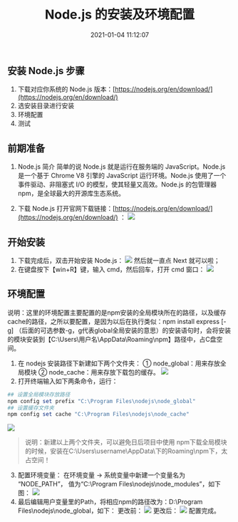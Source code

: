 ﻿---
title: Node.js 的安装及环境配置
date: 2021-01-04 11:12:07
img: https://gimg2.baidu.com/image_search/src=http%3A%2F%2Fwww.linuxeden.com%2Fupimg%2Fallimg%2F150714%2F0S202E96-5.jpg&refer=http%3A%2F%2Fwww.linuxeden.com&app=2002&size=f9999,10000&q=a80&n=0&g=0n&fmt=jpeg?sec=1629296526&t=8a76facb1b9e54961f424ab244ce42a8
categories: 
- 安装配置教程
tags:
- Node.js
---

## 安装 Node.js 步骤
1. 下载对应你系统的 Node.js 版本：[https://nodejs.org/en/download/](https://nodejs.org/en/download/)
2. 选安装目录进行安装
3. 环境配置
4. 测试

## 前期准备
1. Node.js 简介
简单的说 Node.js 就是运行在服务端的 JavaScript。Node.js 是一个基于 Chrome V8 引擎的 JavaScript 运行环境。Node.js 使用了一个事件驱动、非阻塞式 I/O 的模型，使其轻量又高效。Node.js 的包管理器 npm，是全球最大的开源库生态系统。

2. 下载 Node.js
打开官网下载链接：[https://nodejs.org/en/download/](https://nodejs.org/en/download/) ：
![](https://img-blog.csdnimg.cn/20210104105419256.png?x-oss-process=image/watermark,type_ZmFuZ3poZW5naGVpdGk,shadow_10,text_aHR0cHM6Ly9ibG9nLmNzZG4ubmV0L0plc3NpZWVlZWVlZQ==,size_16,color_FFFFFF,t_70)

## 开始安装
1. 下载完成后，双击开始安装 Node.js：
![](https://img-blog.csdnimg.cn/20210104105505625.png?x-oss-process=image/watermark,type_ZmFuZ3poZW5naGVpdGk,shadow_10,text_aHR0cHM6Ly9ibG9nLmNzZG4ubmV0L0plc3NpZWVlZWVlZQ==,size_16,color_FFFFFF,t_70)
然后就一直点 Next 就可以啦；
2. 在键盘按下【win+R】键，输入 cmd，然后回车，打开 cmd 窗口：
![](https://img-blog.csdnimg.cn/20210104105755741.png?x-oss-process=image/watermark,type_ZmFuZ3poZW5naGVpdGk,shadow_10,text_aHR0cHM6Ly9ibG9nLmNzZG4ubmV0L0plc3NpZWVlZWVlZQ==,size_16,color_FFFFFF,t_70)

## 环境配置
说明：这里的环境配置主要配置的是npm安装的全局模块所在的路径，以及缓存cache的路径，之所以要配置，是因为以后在执行类似：npm install express [-g] （后面的可选参数-g，g代表global全局安装的意思）的安装语句时，会将安装的模块安装到【C:\Users\用户名\AppData\Roaming\npm】路径中，占C盘空间。

1. 在 nodejs 安装路径下新建如下两个文件夹：
① node_global：用来存放全局模块
② node_cache：用来存放下载包的缓存。
![](https://img-blog.csdnimg.cn/20210104110404710.png?x-oss-process=image/watermark,type_ZmFuZ3poZW5naGVpdGk,shadow_10,text_aHR0cHM6Ly9ibG9nLmNzZG4ubmV0L0plc3NpZWVlZWVlZQ==,size_16,color_FFFFFF,t_70)
2. 打开终端输入如下两条命令，运行：
```powershell
## 设置全局模块存放路径
npm config set prefix "C:\Program Files\nodejs\node_global" 
## 设置缓存文件夹
npm config set cache "C:\Program Files\nodejs\node_cache" 
```
![](https://img-blog.csdnimg.cn/20210104110824434.png)

> 说明：新建以上两个文件夹，可以避免日后项目中使用
> npm下载全局模块的时候，安装在C:\Users\username\AppData\下的Roaming\npm下，太占空间！
3. 配置环境变量：
在环境变量 -> 系统变量中新建一个变量名为 “NODE_PATH”， 值为“C:\Program Files\nodejs\node_modules”，如下图：
![](https://img-blog.csdnimg.cn/20210104111930863.png?x-oss-process=image/watermark,type_ZmFuZ3poZW5naGVpdGk,shadow_10,text_aHR0cHM6Ly9ibG9nLmNzZG4ubmV0L0plc3NpZWVlZWVlZQ==,size_16,color_FFFFFF,t_70)
4. 最后编辑用户变量里的Path，将相应npm的路径改为：D:\Program Files\nodejs\node_global，如下：
更改前：
![](https://img-blog.csdnimg.cn/20210104112111290.png?x-oss-process=image/watermark,type_ZmFuZ3poZW5naGVpdGk,shadow_10,text_aHR0cHM6Ly9ibG9nLmNzZG4ubmV0L0plc3NpZWVlZWVlZQ==,size_16,color_FFFFFF,t_70)
更改后：
![](https://img-blog.csdnimg.cn/20210104112201505.png?x-oss-process=image/watermark,type_ZmFuZ3poZW5naGVpdGk,shadow_10,text_aHR0cHM6Ly9ibG9nLmNzZG4ubmV0L0plc3NpZWVlZWVlZQ==,size_16,color_FFFFFF,t_70)
配置完成。



